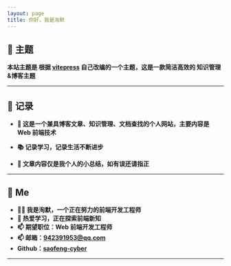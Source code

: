 ```yaml
---
layout: page
title: 你好，我是洵默
---
```


## 🎨 主题

**本站主题是 根据 [vitepress](https://vitepress.dev/zh/) 自己改编的一个主题，这是一款简洁高效的 知识管理&博客主题**

---

## 🦥 记录

- **🤗 这是一个兼具博客文章、知识管理、文档查找的个人网站，主要内容是 Web 前端技术**

- **📚 记录学习，记录生活不断进步**

- **🍦 文章内容仅是我个人的小总结，如有误还请指正**

---

## 👻 Me

- **👨‍💻 我是洵默，一个正在努力的前端开发工程师**
- **🌱 热爱学习，正在探索前端新知**
- **📫 期望职位：Web 前端开发工程师**
- **📫 邮箱：<942391953@qq.com>**
- **Github：[saofeng-cyber](https://github.com/saofeng-cyber)**

---
